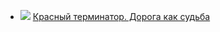 * ![](/books/sf_action/Михаил%20Логинов/Красный%20терминатор.%20Дорога%20как%20судьба.jpg) [Красный терминатор. Дорога как судьба](/books/sf_action/Михаил%20Логинов/Красный%20терминатор.%20Дорога%20как%20судьба)